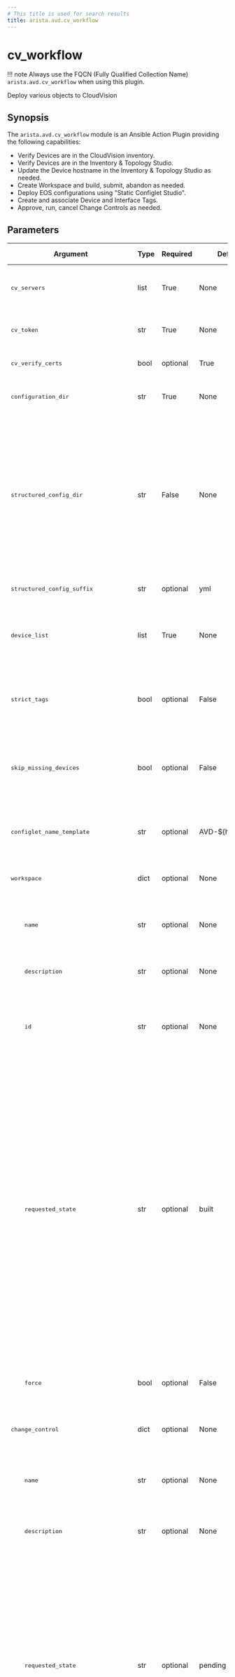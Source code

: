 ```yaml
---
# This title is used for search results
title: arista.avd.cv_workflow
---
```

<!--
  ~ Copyright (c) 2023-2025 Arista Networks, Inc.
  ~ Use of this source code is governed by the Apache License 2.0
  ~ that can be found in the LICENSE file.
  -->

# cv_workflow

!!! note
    Always use the FQCN (Fully Qualified Collection Name) `arista.avd.cv_workflow` when using this plugin.

Deploy various objects to CloudVision

## Synopsis

The `arista.avd.cv_workflow` module is an Ansible Action Plugin providing the following capabilities:

- Verify Devices are in the CloudVision inventory.
- Verify Devices are in the Inventory &amp; Topology Studio.
- Update the Device hostname in the Inventory &amp; Topology Studio as needed.
- Create Workspace and build, submit, abandon as needed.
- Deploy EOS configurations using &#34;Static Configlet Studio&#34;.
- Create and associate Device and Interface Tags.
- Approve, run, cancel Change Controls as needed.

## Parameters

| Argument | Type | Required | Default | Value Restrictions | Description |
| -------- | ---- | -------- | ------- | ------------------ | ----------- |
| <samp>cv_servers</samp> | list | True | None |  | List of hostnames or IP addresses for CloudVision instance to deploy to. |
| <samp>cv_token</samp> | str | True | None |  | Service account token. It is strongly recommended to use Vault for this. |
| <samp>cv_verify_certs</samp> | bool | optional | True |  | Verifies CloudVison server certificates. |
| <samp>configuration_dir</samp> | str | True | None |  | Path to directory containing .cfg files with EOS configurations. |
| <samp>structured_config_dir</samp> | str | False | None |  | Path to directory containing files with AVD structured configurations.<br>If found, the `serial_number` or `system_mac_address` will be used to identify the Device on CloudVision.<br>Any tags found in the structured configuration metadata will be applied to the Device and/or Interfaces. |
| <samp>structured_config_suffix</samp> | str | optional | yml |  | File suffix for AVD structured configuration files. |
| <samp>device_list</samp> | list | True | None |  | List of devices to deploy. The names are used to find AVD structured configuration and EOS configuration files. |
| <samp>strict_tags</samp> | bool | optional | False |  | If `true` other tags associated with the devices will get removed. Otherwise other tags will be left as-is. |
| <samp>skip_missing_devices</samp> | bool | optional | False |  | If `true` anything that can be deployed will get deployed. Otherwise the Workspace will be abandoned on any issue. |
| <samp>configlet_name_template</samp> | str | optional | AVD-${hostname} |  | Python String Template to use for creating the configlet name for each device configuration. |
| <samp>workspace</samp> | dict | optional | None |  | CloudVision Workspace to create or use for the deployment. |
| <samp>&nbsp;&nbsp;&nbsp;&nbsp;name</samp> | str | optional | None |  | Optional name to use for the created Workspace. By default the name will be `AVD &lt;timestamp&gt;`. |
| <samp>&nbsp;&nbsp;&nbsp;&nbsp;description</samp> | str | optional | None |  | Optional description to use for the created Workspace. |
| <samp>&nbsp;&nbsp;&nbsp;&nbsp;id</samp> | str | optional | None |  | Optional ID to use for the created Workspace. If there is already a workspace with the same ID, it must be in the &#39;pending&#39; state. |
| <samp>&nbsp;&nbsp;&nbsp;&nbsp;requested_state</samp> | str | optional | built | Valid values:<br>- <code>pending</code><br>- <code>built</code><br>- <code>submitted</code><br>- <code>abandoned</code><br>- <code>deleted</code> | The requested state for the Workspace.<br><br>- `pending`: Leave the Workspace in pending state.<br>- `built`: Build the Workspace but do not submit.<br>- `submitted` (default): Build and submit the Workspace.<br>- `abandoned`: Build and then abandon the Workspace.<br>    Used for dry-run where no changes will be committed to CloudVision.<br>- `deleted`: Build, abort and then delete the Workspace.<br>    Used for dry-run where no changes will be committed to CloudVision and the temporary Workspace will be removed to avoid &#34;clutter&#34;. |
| <samp>&nbsp;&nbsp;&nbsp;&nbsp;force</samp> | bool | optional | False |  | Force submit the workspace even if some devices are not actively streaming to CloudVision. |
| <samp>change_control</samp> | dict | optional | None |  | CloudVision Change Control to create for the deployment. |
| <samp>&nbsp;&nbsp;&nbsp;&nbsp;name</samp> | str | optional | None |  | Optional name to use for the created Change Control. By default the name generated by CloudVision will be kept. |
| <samp>&nbsp;&nbsp;&nbsp;&nbsp;description</samp> | str | optional | None |  | Optional description to use for the created Change Control. |
| <samp>&nbsp;&nbsp;&nbsp;&nbsp;requested_state</samp> | str | optional | pending approval | Valid values:<br>- <code>pending approval</code><br>- <code>approved</code><br>- <code>running</code><br>- <code>completed</code> | The requested state for the Change Control.<br><br>- `pending approval` (default): Leave the Change Control in &#34;pending approval&#34; state.<br>- `approved`: Approve the Change Control but do not start.<br>- `running`: Approve and start the Change Control. Do not wait for the Change Control to be completed or failed.<br>- `completed`: Approve and start the Change Control. Wait for the Change Control to be completed. |
| <samp>timeouts</samp> | dict | optional | None |  | Timeouts for long running operations. May need to be adjusted for large inventories. |
| <samp>&nbsp;&nbsp;&nbsp;&nbsp;workspace_build_timeout</samp> | float | optional | 300.0 |  | Time to wait for Workspace build before failing. |
| <samp>&nbsp;&nbsp;&nbsp;&nbsp;change_control_creation_timeout</samp> | float | optional | 300.0 |  | Time to wait for Change Control creation before failing. |
| <samp>return_details</samp> | bool | optional | False |  | If `true` all details will be returned to Ansible and can be registered.<br>For large inventories this can affect performance, so it is disabled by default. |

## Notes

- When interacting with CVaaS the regional URL where the tenant is deployed should be used, e.g:
  `cv_servers: [ www.cv-prod-euwest-2.arista.io ]`
  To see the full list of regional URLs, please visit the
  [cv_deploy](../../../ansible_collections/arista/avd/roles/cv_deploy/README.md#overview)
  role documentation.
- To generate service accounts check
  [cv_deploy](../../../ansible_collections/arista/avd/roles/cv_deploy/README.md#steps-to-create-service-accounts-on-cloudvision)
  role documentation or the CloudVision Help Center.

## Examples

```yaml
---
- name: Configuration deployment with CVP
  hosts: FABRIC
  connection: local
  gather_facts: false
  tasks:
    - name: Provision CVP with AVD configuration
      run_once: true
      delegate_to: localhost
      arista.avd.cv_workflow:
        cv_servers: [ "www.arista.io" ]
        cv_token: "<insert vaulted service account token here>"
        # cv_verify_certs: true
        configuration_dir: "{{ inventory_dir }}/intended/configs"
        structured_config_dir: "{{ inventory_dir }}/intended/structured_configs"
        # structured_config_suffix: "yml"
        device_list: "{{ ansible_play_hosts }}"
        # strict_tags: false
        # skip_missing_devices: false
        # configlet_name_template: "AVD-${hostname}"
        workspace:
        #   name:
        #   description:
        #   id: <uuid or similar>
          requested_state: submitted
          force: true
        change_control:
        #   name:
        #   description:
          requested_state: "approved"
        # timeouts:
        #   workspace_build_timeout: 300.0
        #   change_control_creation_timeout: 300.0
        # return_details: false
```

## Authors

- Arista Ansible Team (@aristanetworks)
